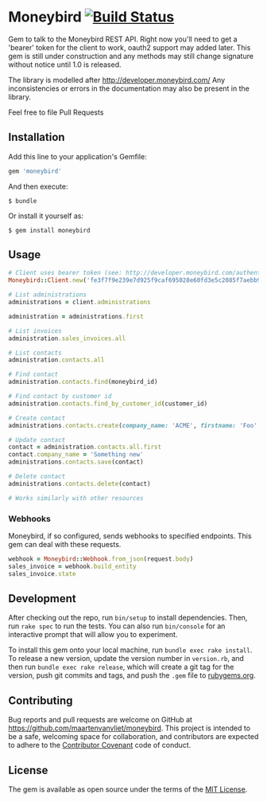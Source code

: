 # Moneybird [![Build Status](https://travis-ci.org/maartenvanvliet/moneybird.svg?branch=master)](https://travis-ci.org/maartenvanvliet/moneybird)

Gem to talk to the Moneybird REST API. Right now you'll need to get a 'bearer' token for the client to work, oauth2 support may added later. This gem is still under construction and any methods may still change signature without notice until 1.0 is released.

The library is modelled after http://developer.moneybird.com/ Any inconsistencies or errors in the documentation may also be present in the library.

Feel free to file Pull Requests

## Installation

Add this line to your application's Gemfile:

```ruby
gem 'moneybird'
```

And then execute:

    $ bundle

Or install it yourself as:

    $ gem install moneybird

## Usage

```ruby
# Client uses bearer token (see: http://developer.moneybird.com/authentication/)
Moneybird::Client.new('fe3f7f9e239e7d925f9caf695028e60fd3e5c2085f7aebb983cea731dea6b44f')

# List administrations
administrations = client.administrations

administration = administrations.first

# List invoices
administration.sales_invoices.all

# List contacts
administration.contacts.all

# Find contact
administration.contacts.find(moneybird_id)

# Find contact by customer id
administration.contacts.find_by_customer_id(customer_id)

# Create contact
administrations.contacts.create(company_name: 'ACME', firstname: 'Foo', lastname: 'Bar')

# Update contact
contact = administration.contacts.all.first
contact.company_name = 'Something new'
administrations.contacts.save(contact)

# Delete contact
administrations.contacts.delete(contact)

# Works similarly with other resources

```
### Webhooks

Moneybird, if so configured, sends webhooks to specified endpoints. This gem can deal with these requests.
```ruby
webhook = Moneybird::Webhook.from_json(request.body)
sales_invoice = webhook.build_entity
sales_invoice.state 
```

## Development

After checking out the repo, run `bin/setup` to install dependencies. Then, run `rake spec` to run the tests. You can also run `bin/console` for an interactive prompt that will allow you to experiment.

To install this gem onto your local machine, run `bundle exec rake install`. To release a new version, update the version number in `version.rb`, and then run `bundle exec rake release`, which will create a git tag for the version, push git commits and tags, and push the `.gem` file to [rubygems.org](https://rubygems.org).

## Contributing

Bug reports and pull requests are welcome on GitHub at https://github.com/maartenvanvliet/moneybird. This project is intended to be a safe, welcoming space for collaboration, and contributors are expected to adhere to the [Contributor Covenant](http://contributor-covenant.org) code of conduct.


## License

The gem is available as open source under the terms of the [MIT License](http://opensource.org/licenses/MIT).

